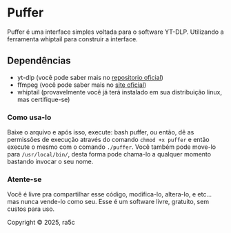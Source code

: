 # Puffer

Puffer é uma interface simples voltada para o software YT-DLP. Utilizando a ferramenta whiptail para construir a interface.

## Dependências

- yt-dlp (você pode saber mais no [repositorio oficial](https://github.com/yt-dlp/yt-dlp))
- ffmpeg (você pode saber mais no [site oficial](https://ffmpeg.org))
- whiptail (provavelmente você já terá instalado em sua distribuição linux, mas certifique-se)

### Como usa-lo

Baixe o arquivo e após isso, execute: bash puffer, ou então, dê as permissões de execução através do comando `chmod +x puffer` e então execute o mesmo com o comando `./puffer`. Você também pode move-lo para `/usr/local/bin/`, desta forma pode chama-lo a qualquer momento bastando invocar o seu nome.

### Atente-se

Você é livre pra compartilhar esse código, modifica-lo, altera-lo, e etc... mas nunca vende-lo como seu. Esse é um software livre, gratuito, sem custos para uso.



Copyright © 2025, ra5c
